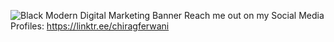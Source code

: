 ![Black Modern Digital Marketing Banner ](https://user-images.githubusercontent.com/99381741/172047501-a4ba01a4-4f9a-4fec-bd42-93bb7e53d1e3.png)
Reach me out on my Social Media Profiles:
https://linktr.ee/chiragferwani
